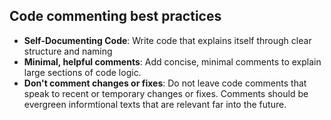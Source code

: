 ## Code commenting best practices

- **Self-Documenting Code**: Write code that explains itself through clear structure and naming
- **Minimal, helpful comments**: Add concise, minimal comments to explain large sections of code
  logic.
- **Don't comment changes or fixes**: Do not leave code comments that speak to recent or temporary
  changes or fixes. Comments should be evergreen informtional texts that are relevant far into the
  future.
